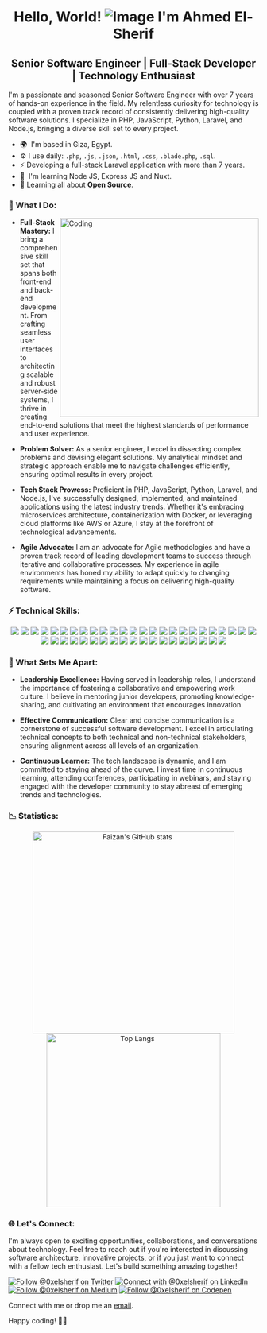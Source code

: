 <div align="center">
  <h1> Hello, World! <img src="https://user-images.githubusercontent.com/18350557/176309783-0785949b-9127-417c-8b55-ab5a4333674e.gif" alt="Image"> I'm Ahmed El-Sherif</h1>
  <h2 align="center">Senior Software Engineer | Full-Stack Developer | Technology Enthusiast</h2>
</div>

I'm a passionate and seasoned Senior Software Engineer with over 7 years of hands-on experience in the field. My relentless curiosity for technology is coupled with a proven track record of consistently delivering high-quality software solutions. I specialize in PHP, JavaScript, Python, Laravel, and Node.js, bringing a diverse skill set to every project.

*   🌍  I'm based in Giza, Egypt.
*   ⚙️  I use daily: `.php`, `.js`, `.json`, `.html`, `.css`, `.blade.php`, `.sql`.
*   ⚡  Developing a full-stack Laravel application with more than 7 years.
*   🧠  I'm learning Node JS, Express JS and Nuxt.
*   🌱  Learning all about **Open Source**.

### 🚀 What I Do:
<img align="right" alt="Coding" width="400" src="https://imarticus.org/blog/wp-content/uploads/2021/12/djbwgfw.gif">

- **Full-Stack Mastery:** I bring a comprehensive skill set that spans both front-end and back-end development. From crafting seamless user interfaces to architecting scalable and robust server-side systems, I thrive in creating end-to-end solutions that meet the highest standards of performance and user experience.

- **Problem Solver:** As a senior engineer, I excel in dissecting complex problems and devising elegant solutions. My analytical mindset and strategic approach enable me to navigate challenges efficiently, ensuring optimal results in every project.

- **Tech Stack Prowess:** Proficient in PHP, JavaScript, Python, Laravel, and Node.js, I've successfully designed, implemented, and maintained applications using the latest industry trends. Whether it's embracing microservices architecture, containerization with Docker, or leveraging cloud platforms like AWS or Azure, I stay at the forefront of technological advancements.

- **Agile Advocate:** I am an advocate for Agile methodologies and have a proven track record of leading development teams to success through iterative and collaborative processes. My experience in agile environments has honed my ability to adapt quickly to changing requirements while maintaining a focus on delivering high-quality software.

### ⚡ Technical Skills:
<p align="center">
  <a><img src="https://skillicons.dev/icons?i=php" />
    <a><img src="https://skillicons.dev/icons?i=laravel" />
    <a><img src="https://skillicons.dev/icons?i=vue" /></a>
    <a><img src="https://skillicons.dev/icons?i=mysql" /></a>
    <a><img src="https://skillicons.dev/icons?i=nodejs" /></a>
    <a><img src="https://skillicons.dev/icons?i=express" /></a>
    <a><img src="https://skillicons.dev/icons?i=react" /></a>
    <a><img src="https://skillicons.dev/icons?i=ts" /></a>
    <a><img src="https://skillicons.dev/icons?i=prisma" /></a>
    <a><img src="https://skillicons.dev/icons?i=py" /></a>
    <a><img src="https://skillicons.dev/icons?i=pytorch" /></a>
    <a><img src="https://skillicons.dev/icons?i=opencv" /></a>
    <a><img src="https://skillicons.dev/icons?i=qt" /></a>
    <a><img src="https://skillicons.dev/icons?i=django" /></a>
    <a><img src="https://skillicons.dev/icons?i=flask" /></a>
    <a><img src="https://skillicons.dev/icons?i=mongodb" /></a>
    <a><img src="https://skillicons.dev/icons?i=html" /></a>
    <a><img src="https://skillicons.dev/icons?i=css" /></a>
    <a><img src="https://skillicons.dev/icons?i=js" /></a>
    <a><img src="https://skillicons.dev/icons?i=bootstrap" /></a>
    <a><img src="https://skillicons.dev/icons?i=tailwind" /></a>
    <a><img src="https://skillicons.dev/icons?i=sass" /></a>
    <a><img src="https://skillicons.dev/icons?i=angular" /></a>
    <a><img src="https://skillicons.dev/icons?i=vite" /></a>
    <a><img src="https://skillicons.dev/icons?i=jquery" /></a>
    <a><img src="https://skillicons.dev/icons?i=sqlite" /></a>
    <a><img src="https://skillicons.dev/icons?i=firebase" /></a>
    <a><img src="https://skillicons.dev/icons?i=tensorflow" /></a>
    <a><img src="https://skillicons.dev/icons?i=postgres" /></a>
    <a><img src="https://skillicons.dev/icons?i=redis" /></a>
    <a><img src="https://skillicons.dev/icons?i=postman" /></a>
    <a><img src="https://skillicons.dev/icons?i=git" /></a>
    <a><img src="https://skillicons.dev/icons?i=github" /></a>
    <a><img src="https://skillicons.dev/icons?i=linux" /></a>
    <a><img src="https://skillicons.dev/icons?i=bash" /></a>
    <a><img src="https://skillicons.dev/icons?i=cloudflare" /></a>
    <a><img src="https://skillicons.dev/icons?i=nginx" /></a>
    <a><img src="https://skillicons.dev/icons?i=aws" /></a>
    <a><img src="https://skillicons.dev/icons?i=powershell" /></a>
    <a><img src="https://skillicons.dev/icons?i=docker" /></a>
    <a><img src="https://skillicons.dev/icons?i=ai" /></a>
    <a><img src="https://skillicons.dev/icons?i=figma" /></a>
    <a><img src="https://skillicons.dev/icons?i=ps" /></a>
    <a><img src="https://skillicons.dev/icons?i=vscode" /></a>
</p>

### 💼 What Sets Me Apart:

- **Leadership Excellence:** Having served in leadership roles, I understand the importance of fostering a collaborative and empowering work culture. I believe in mentoring junior developers, promoting knowledge-sharing, and cultivating an environment that encourages innovation.

- **Effective Communication:** Clear and concise communication is a cornerstone of successful software development. I excel in articulating technical concepts to both technical and non-technical stakeholders, ensuring alignment across all levels of an organization.

- **Continuous Learner:** The tech landscape is dynamic, and I am committed to staying ahead of the curve. I invest time in continuous learning, attending conferences, participating in webinars, and staying engaged with the developer community to stay abreast of emerging trends and technologies.

### 📉 Statistics:

<!--Statistics: start-->
<div align="center">
<img alt="Faizan's GitHub stats" width="406" src="https://github-readme-stats.vercel.app/api?username=0xelsherif&custom_title=Github+Stats&bg_color=00000000&hide_border=true&show_icons=true&text_color=f56a00&title_color=f56a00&icon_color=f56a00">
  <img alt="Top Langs" width="350" src="https://github-readme-stats.vercel.app/api/top-langs/?username=0xelsherif&layout=compact&hide_border=true&bg_color=00000000&text_color=f56a00&custom_title=Top+Languages&title_color=f56a00">
</div>
<!--Statistics: end-->

### 🌐 Let's Connect:

I'm always open to exciting opportunities, collaborations, and conversations about technology. Feel free to reach out if you're interested in discussing software architecture, innovative projects, or if you just want to connect with a fellow tech enthusiast. Let's build something amazing together!


<a href="https://twitter.com/intent/follow?screen_name=0xelsherif"><img alt="Follow @0xelsherif on Twitter" src="https://img.shields.io/twitter/follow/0xelsherif"></a>
[![Connect with @0xelsherif on LinkedIn](https://img.shields.io/badge/Linkedin--blue?style=social&logo=linkedin)](https://www.linkedin.com/in/0xelsherif)
[![Follow @0xelsherif on Medium](https://img.shields.io/badge/Medium--black?style=social&logo=medium)](https://medium.com/@0xelsherif)
[![Follow @0xelsherif on Codepen](https://img.shields.io/badge/Codepen--black?style=social&logo=codepen)](https://codepen.io/0xelsherif)

Connect with me  or drop me an [email](mailto:dev.ahmedelsherif@gmail.com).

Happy coding! 🚀✨


